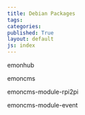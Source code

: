 ```yaml
---
title: Debian Packages
tags: 
categories: 
published: True
layout: default
js: index
---
```


emonhub

emoncms

emoncms-module-rpi2pi

emoncms-module-event

